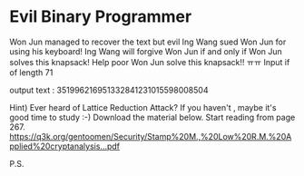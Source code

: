 # Evil Binary Programmer

Won Jun managed to recover the text 
but evil Ing Wang sued Won Jun for using his keyboard!
Ing Wang will forgive Won Jun if and only if Won Jun solves this knapsack!
Help poor Won Jun solve this knapsack!!  ㅠㅠ 
Input if of length 71

output text : 351996216951332841231015598008504

Hint) 
Ever heard of Lattice Reduction Attack? 
If you haven't , maybe it's good time to study :-)
Download the material below. Start reading from page 267.
https://q3k.org/gentoomen/Security/Stamp%20M.,%20Low%20R.M.%20Applied%20cryptanalysis...pdf

P.S. 

